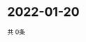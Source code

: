 # 2022-01-20
  共 0条

  <!-- BEGIN -->
  <!-- 最后更新时间Thu Jan 20 2022 15:03:25 GMT+0000 (Coordinated Universal Time) -->
  
  <!-- END -->
  
  